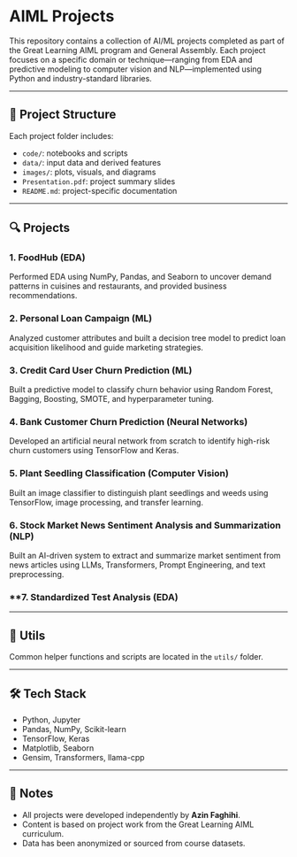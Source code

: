 # AIML Projects

This repository contains a collection of AI/ML projects completed as part of the Great Learning AIML program and General Assembly.
Each project focuses on a specific domain or technique—ranging from EDA and predictive modeling to computer vision and NLP—implemented using Python and industry-standard libraries.

---

## 📂 Project Structure

Each project folder includes:
- `code/`: notebooks and scripts
- `data/`: input data and derived features
- `images/`: plots, visuals, and diagrams
- `Presentation.pdf`: project summary slides
- `README.md`: project-specific documentation

---

## 🔍 Projects

### **1. FoodHub (EDA)**
Performed EDA using NumPy, Pandas, and Seaborn to uncover demand patterns in cuisines and restaurants, and provided business recommendations.

### **2. Personal Loan Campaign (ML)**
Analyzed customer attributes and built a decision tree model to predict loan acquisition likelihood and guide marketing strategies.

### **3. Credit Card User Churn Prediction (ML)**
Built a predictive model to classify churn behavior using Random Forest, Bagging, Boosting, SMOTE, and hyperparameter tuning.

### **4. Bank Customer Churn Prediction (Neural Networks)**
Developed an artificial neural network from scratch to identify high-risk churn customers using TensorFlow and Keras.

### **5. Plant Seedling Classification (Computer Vision)**
Built an image classifier to distinguish plant seedlings and weeds using TensorFlow, image processing, and transfer learning.

### **6. Stock Market News Sentiment Analysis and Summarization (NLP)**
Built an AI-driven system to extract and summarize market sentiment from news articles using LLMs, Transformers, Prompt Engineering, and text preprocessing.

### **7. Standardized Test Analysis (EDA)

---

## 🔧 Utils

Common helper functions and scripts are located in the `utils/` folder.

---

## 🛠 Tech Stack

- Python, Jupyter  
- Pandas, NumPy, Scikit-learn  
- TensorFlow, Keras  
- Matplotlib, Seaborn  
- Gensim, Transformers, llama-cpp  

---

## 📎 Notes

- All projects were developed independently by **Azin Faghihi**.  
- Content is based on project work from the Great Learning AIML curriculum.  
- Data has been anonymized or sourced from course datasets.
